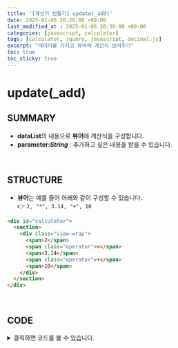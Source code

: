```yaml
---
title: '[계산기 만들기] update(_add)'
date: 2025-01-06 20:20:00 +09:00
last_modified_at : 2025-01-06 20:30:00 +09:00
categories: [javascript, calculator]
tags: [calculator, jquery, javascript, decimal.js]
excerpt: "데이터를 가지고 뷰어에 계산식 보여주기"
toc: true
toc_sticky: true
---
```


# update(_add)

## SUMMARY
- **dataList**의 내용으로 **뷰어**에 계산식을 구성합니다.
- **parameter:_String_** : 추가하고 싶은 내용을 받을 수 있습니다.

<br/>

## STRUCTURE
- **뷰어**는 예를 들어 아래와 같이 구성할 수 있습니다.
<br/>:point_right: `2, "*", 3.14, "+", 10`

```html
<div id="calculator">
  <section>
    <div class="view-wrap">
      <span>2</span>
      <span class="operator">×</span>
      <span>3.14</span>
      <span class="operator">+</span>
      <span>10</span>
    </div>
  </section>
</div>
```

<br/>

## CODE
<details>
  <summary>클릭하면 코드를 볼 수 있습니다.</summary>
  <div markdown="1">

```javascript
function update(_add) {
  const owner = this;
  
  $("#calculator .view-wrap").empty().append(`<div class="container"></div>`);
  const $wrap = $("#calculator .view-wrap .container");
  
  // 값이 없을 때는 0을 보여줍니다.
  if (owner.dataList.length <= 0) $wrap.append(_code("0", 0));
  else {
    for (let i = 0; i < owner.dataList.length; ++i) {
      $wrap.append(_code(owner.dataList[i], i));
    }
  }
  
  // 추가할 코드가 있으면 파라미터로 받아 추가합니다.
  if (_add != null) $wrap.append(_add);

  // 업데이트가 되었음을 이벤트로 전파합니다.
  $(_C._root).trigger("update");
    
  // inner method
  // 각 데이터 요소별로 코드 작성
  function _code(_v, _i) {
    // class
    let c = ["item"];
    if (isOperator.call(owner, _v)) c.push(_C.x(_C.operator));
    if (_v == "(" || _v == ")") c.push(_C.x(_C.bracket));

    // washing value
    if (_v == "/") _v = "÷";
    if (_v == "*" || _v == "x") _v = "×";
    // 수의 마지막 값이 소수점이면 출력 생략
    if (
      !(_add == null && _i >= owner.dataList.length - 1)
      && _v.charAt(_v.length - 1) == "."
    ) _v = _v.slice(0, -1);

    return `<span class="${c.join(" ")}">${String(_v)}</span>`;
  }
}
```
  </div>
</details>

<br/>